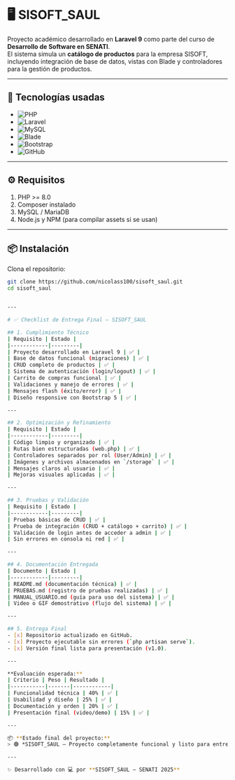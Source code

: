 # 🖥️ SISOFT_SAUL

Proyecto académico desarrollado en **Laravel 9** como parte del curso de **Desarrollo de Software en SENATI**.  
El sistema simula un **catálogo de productos** para la empresa SISOFT, incluyendo integración de base de datos, vistas con Blade y controladores para la gestión de productos.

---

## 🚀 Tecnologías usadas
- ![PHP](https://img.shields.io/badge/PHP-8.0-blue?logo=php)
- ![Laravel](https://img.shields.io/badge/Laravel-9-red?logo=laravel)
- ![MySQL](https://img.shields.io/badge/MySQL-Database-orange?logo=mysql)
- ![Blade](https://img.shields.io/badge/Blade-Templates-lightgrey)
- ![Bootstrap](https://img.shields.io/badge/Bootstrap-5-purple?logo=bootstrap)
- ![GitHub](https://img.shields.io/badge/GitHub-Version_Control-black?logo=github)

---

## ⚙️ Requisitos
1. PHP >= 8.0  
2. Composer instalado  
3. MySQL / MariaDB  
4. Node.js y NPM (para compilar assets si se usan)  

---

## 📦 Instalación

Clona el repositorio:
```bash
git clone https://github.com/nicolass100/sisoft_saul.git
cd sisoft_saul


---

# ✅ Checklist de Entrega Final – SISOFT_SAUL

## 1. Cumplimiento Técnico
| Requisito | Estado |
|------------|---------|
| Proyecto desarrollado en Laravel 9 | ✅ |
| Base de datos funcional (migraciones) | ✅ |
| CRUD completo de productos | ✅ |
| Sistema de autenticación (login/logout) | ✅ |
| Carrito de compras funcional | ✅ |
| Validaciones y manejo de errores | ✅ |
| Mensajes flash (éxito/error) | ✅ |
| Diseño responsive con Bootstrap 5 | ✅ |

---

## 2. Optimización y Refinamiento
| Requisito | Estado |
|------------|---------|
| Código limpio y organizado | ✅ |
| Rutas bien estructuradas (web.php) | ✅ |
| Controladores separados por rol (User/Admin) | ✅ |
| Imágenes y archivos almacenados en `/storage` | ✅ |
| Mensajes claros al usuario | ✅ |
| Mejoras visuales aplicadas | ✅ |

---

## 3. Pruebas y Validación
| Requisito | Estado |
|------------|---------|
| Pruebas básicas de CRUD | ✅ |
| Prueba de integración (CRUD + catálogo + carrito) | ✅ |
| Validación de login antes de acceder a admin | ✅ |
| Sin errores en consola ni red | ✅ |

---

## 4. Documentación Entregada
| Documento | Estado |
|------------|---------|
| README.md (documentación técnica) | ✅ |
| PRUEBAS.md (registro de pruebas realizadas) | ✅ |
| MANUAL_USUARIO.md (guía para uso del sistema) | ✅ |
| Video o GIF demostrativo (flujo del sistema) | ✅ |

---

## 5. Entrega Final
- [x] Repositorio actualizado en GitHub.  
- [x] Proyecto ejecutable sin errores (`php artisan serve`).  
- [x] Versión final lista para presentación (v1.0).  

---

**Evaluación esperada:**  
| Criterio | Peso | Resultado |
|-----------|-------|------------|
| Funcionalidad técnica | 40% | ✅ |
| Usabilidad y diseño | 25% | ✅ |
| Documentación y orden | 20% | ✅ |
| Presentación final (video/demo) | 15% | ✅ |

---

📦 **Estado final del proyecto:**  
> 🟢 *SISOFT_SAUL – Proyecto completamente funcional y listo para entrega final.*

---

✨ Desarrollado con 💻 por **SISOFT_SAUL – SENATI 2025**
